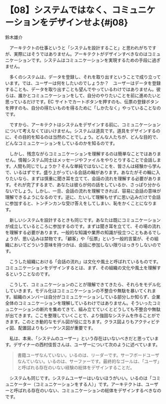 # 【08】システムではなく、コミュニケーションをデザインせよ{#j08}

<div class="author">鈴木雄介</div>

　アーキテクトの仕事というと「システムを設計すること」と思われがちですが、実際にはそうではありません。アーキテクトがデザインすべきなのはコミュニケーションです。システムはコミュニケーションを実現するための手段に過ぎません。

　多くのシステムは、データを登録し、それを取り出すということで成り立っています。では、ユーザーは何をしたいのでしょうか？　ユーザーはデータを登録することも、データを取り出すことも望んでやっているわけではありません。彼らは、誰かとコミュニケーションをして、自分のやりたいことを前に進めたいと思っているだけです。EC サイトでカートボタンを押すのも、伝票の登録ボタンを押すのも、自分の得たいものを得るために「しかたなく」やっていることなのです。

　ですから、アーキテクトはシステムをデザインする前に、コミュニケーションについて考えなくてはいけません。システムは道具です。道具をデザインするのに、その目的を知るのは当然のことでしょう。どんな人たちが、どんな目的で、どんなコミュニケーションをしているのかを知るのです。

　しかし、残念ながらコミュニケーションを理解するのは簡単なことではありません。情報システム同士はメッセージやファイルをやりとりすることで会話します。人間も同じでしょうか？そんな単純ではないことを、皆さんは経験から学んで、いるはずです。盛り上がっている会話の輪があります。あなたがその輪に入りたいなら、まずは慎重に聞き耳を立てて、会話の流れを理解する必要があります。それが完了するまで、あなたは彼らが何の話をしているか、さっぱり分からないでしょう。しかし、一旦、会話の流れを理解できれば、容易に会話の意味が理解できるようになるのです。逆に、たいして理解もせずに思い込みだけで会話に参加すると、トンチンカンな受け答えをしてしまい、恥をかくことになります。

　新しいシステムを設計するときも同じです。あなたは既にコミュニケーションが成立しているところに参加するのです。まずは聞き耳を立てて、その場の流れを理解する必要があります。一般的な知識や業界の知識が役立つこともあるでしょうが、思い込みは禁物です。「顧客」や「伝票」という一般的言葉が、その組織においてどういう意味を持つかは、会話に参加しない限りはっきりしないのです。

　こうした組織における「会話の流れ」は文化や風土と呼ばれているものです。コミュニケーションをデザインするとは、まず、その組織の文化や風土を理解するということなのです。

　こうして、コミュニケーションのことが理解できてきたら、それらをモデル化していきます。モデル化はコミュニケーションの不整合や無駄を暴いてくれます。組織のメンバーは自分がコミュニケーションしている部分しか知らず、企業全体のコミュニケーションを理解しているわけではありません。そういったコミュニケーションの断片を集めてきて、組み立てていくとどうしても不整合や無駄が出てきます。ここを整理していくことで、より強固なシステムを作ることができます。このとき動的なモデル図が役に立ちます。クラス図よりもアクティビティ図、配置図よりもシーケンス図が重要です。

　私は、本来、「システムのユーザー」という存在はいないべきだと思っています。デザイナーの西村佳哲さんは、ユーザーについて次のように述べています。

> 書籍ユーザなんていない。いるのは、リーダーです。サーフボードユーザなんていない。いるのは、サーファーです。最終的なゴールは、「ユーザ」と呼ばれる存在のいない経験の総体をデザインすることだ。

　システムも同じです。システムユーザーはいないほうがいい。いるのは「コミュニケーター（コミュニケーションをする人）」です。アーキテクトは、ユーザーと呼ばれる存在のいない、コミュニケーションの総体をデザインするべきなのです。

